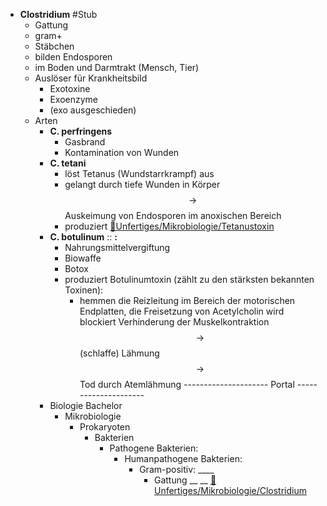 -  __Clostridium__  #Stub
    - Gattung
    - gram+
    - Stäbchen
    - bilden Endosporen
    - im Boden und Darmtrakt (Mensch, Tier)
    - Auslöser für Krankheitsbild
        - Exotoxine
        - Exoenzyme
        - (exo ausgeschieden)
    - Arten
        -  __C. perfringens__ 
            - Gasbrand
            - Kontamination von Wunden
        -  __C. tetani__ 
            - löst Tetanus (Wundstarrkrampf) aus
            - gelangt durch tiefe Wunden in Körper $$ \rightarrow $$ Auskeimung von Endosporen im anoxischen Bereich
            - produziert [📂Unfertiges/Mikrobiologie/Tetanustoxin](%F0%9F%93%82Unfertiges/Mikrobiologie/Tetanustoxin.md)
        -  __C. botulinum__ ::  __:__ 
            - Nahrungsmittelvergiftung
            - Biowaffe
            - Botox
            - produziert Botulinumtoxin (zählt zu den stärksten bekannten Toxinen):
                - hemmen die Reizleitung im Bereich der motorischen Endplatten, die Freisetzung von Acetylcholin wird blockiert Verhinderung der Muskelkontraktion$$ \rightarrow $$ (schlaffe) Lähmung$$ \rightarrow  $$ Tod durch Atemlähmung
    --------------------- Portal ---------------------
        - Biologie Bachelor
            - Mikrobiologie
                - Prokaryoten
                    - Bakterien
                        - Pathogene Bakterien:
                            - Humanpathogene Bakterien:
                                - Gram-positiv: ____ 
                                    - Gattung __ __ [📂Unfertiges/Mikrobiologie/Clostridium](%F0%9F%93%82Unfertiges/Mikrobiologie/Clostridium.md)
